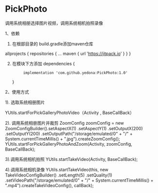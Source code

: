 # PickPhoto
调用系统相册选择图片视频，调用系统相机拍照录像

1、依赖

1) 在根部目录的 build.gradle添加maven仓库

allprojects {
		repositories {
			...
			maven { url 'https://jitpack.io' }
		}
	}

2) 在模块下方添加
dependencies {

	        implementation 'com.github.yedona:PickPhoto:1.0'
	}
  
2、使用方式

1). 选取系统相册图片

 YUtils.startForPickGalleryPhotoVideo（Activity , BaseCallBack）
 
2). 调用系统相册图片并裁剪
 ZoomConfig zoomConfig = new ZoomConfigBuilder().setAspectX(1)
                .setAspectY(1)
                .setOutputX(200)
                .setOutputY(200)
                .setOutputPath("/storage/emulated/0" + "/" + System.currentTimeMillis() + ".jpg").createZoomConfig();
 YUtils.startForPickGalleryPhotoAndZoom(Activity, zoomConfig, BaseCallBack);
 
3).调用系统相机拍照
  YUtils.startTakeVideo(Activity, BaseCallBack);

4).调用系统相机录像
     YUtils.startTakeVideo(this,
                new TakeVideoConfigBuilder()
                        .setLength(5)
                        .setQuality(1)
                        .setVideoPath("/storage/emulated/0" + "/" + System.currentTimeMillis() + ".mp4").createTakeVideoConfig(),
                callBack);
